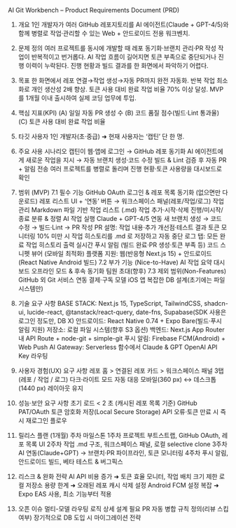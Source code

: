 AI Git Workbench – Product Requirements Document (PRD)
1. 개요
1인 개발자가 여러 GitHub 레포지토리를 AI 에이전트(Claude + GPT-4/5)와 함께 병렬로 작업·관리할 수 있는 Web + 안드로이드 전용 워크벤치.

2. 문제 정의
여러 프로젝트를 동시에 개발할 때 레포 동기화·브랜치 관리·PR 작성 작업이 반복적이고 번거롭다.
AI 작업 흐름이 길어지면 토큰 부족으로 중단되거나 진행 이력이 누락된다.
진행 현황과 빌드 결과를 한 화면에서 파악하기 어렵다.
3. 목표
한 화면에서 레포 연결→작업 생성→자동 PR까지 완전 자동화.
반복 작업 최소화로 개인 생산성 2배 향상.
토큰 사용 대비 완료 작업 비율 70% 이상 달성.
MVP를 1개월 이내 출시하여 실제 코딩 업무에 투입.
4. 핵심 지표(KPI)
(A) 일일 자동 PR 생성 수
(B) 코드 품질 점수(빌드·Lint 통과율)
(C) 토큰 사용 대비 완료 작업 비율
5. 타깃 사용자
1인 개발자(초·중급) ➜ 현재 사용자는 ‘캡틴’ 단 한 명.
6. 주요 사용 시나리오
캡틴이 웹·앱에 로그인 → GitHub 레포 동기화
AI 에이전트에게 새로운 작업을 지시 → 자동 브랜치 생성·코드 수정
빌드 & Lint 검증 후 자동 PR + 알림 전송
여러 프로젝트를 병렬로 돌리며 진행 현황·토큰 사용량을 대시보드로 확인
7. 범위 (MVP)
7.1 필수 기능
GitHub OAuth 로그인 & 레포 목록 동기화 (없으면만 다운로드)
레포 리스트 UI + ‘연동’ 버튼 → 워크스페이스 패널(레포/작업/로그)
작업 관리
Markdown 파일 기반 작업 리스트 (.md)
작업 추가·시작·삭제
진행/미시작/종료 분류 & 정렬
AI 작업 실행
Claude + GPT-4/5 연동
새 브랜치 생성 → 코드 수정 → 빌드·Lint → PR 작성
PR 설명: 작업 내용·추가 개선점·테스트 결과
토큰 모니터링
10% 미만 시 작업 히스토리를 .md 로 저장하고 자동 중단
로그 탭: 모든 완료 작업 히스토리 출력
실시간 푸시 알림 (빌드 완료·PR 생성·토큰 부족 등)
코드 스니펫 뷰어 (모바일 최적화)
플랫폼 지원: 웹(반응형 Next.js 15) + 안드로이드(React Native Android 빌드)
7.2 부가 기능 (Nice-to-Have)
AI 작업 요약 대시보드
오프라인 모드 & 후속 동기화
팀원 초대(향후)
7.3 제외 범위(Non-Features)
GitHub 외 Git 서비스 연동
결제·구독 모델
iOS 앱
복잡한 DB 설계(초기에는 파일 시스템만)
8. 기술 요구 사항
BASE STACK: Next.js 15, TypeScript, TailwindCSS, shadcn-ui, lucide-react, @tanstack/react-query, date-fns, Supabase(SDK 사용은 로그인 정도만, DB X)
안드로이드: React Native 0.74 + Expo Bare(빌드·푸시 알림 지원)
저장소: 로컬 파일 시스템(향후 S3 옵션)
백엔드: Next.js App Router 내 API Route + node-git + simple-git
푸시 알림: Firebase FCM(Android) + Web Push
AI Gateway: Serverless 함수에서 Claude & GPT OpenAI API Key 라우팅
9. 사용자 경험(UX) 요구 사항
레포 홈 > 연결된 레포 카드 > 워크스페이스 패널 3탭(레포 / 작업 / 로그)
다크·라이트 모드 자동 대응
모바일(360 px) ↔ 데스크톱(1440 px) 레이아웃 유지
10. 성능·보안 요구 사항
초기 로드 < 2 초 (캐시된 레포 목록 기준)
GitHub PAT/OAuth 토큰 암호화 저장(Local Secure Storage)
API 오류·토큰 만료 시 즉시 재로그인 플로우
11. 릴리스 플랜 (1개월)
주차	마일스톤
1주차	프로젝트 부트스트랩, GitHub OAuth, 레포 목록 UI
2주차	작업 .md 구조, 워크스페이스 패널, 로컬 selective clone
3주차	AI 연동(Claude+GPT) → 브랜치·PR 파이프라인, 토큰 모니터링
4주차	푸시 알림, 안드로이드 빌드, 베타 테스트 & 버그픽스
12. 리스크 & 완화 전략
AI API 비용 증가 ➜ 토큰 효율 모니터, 작업 배치 크기 제한
로컬 저장소 용량 한계 ➜ 오래된 레포 캐시 삭제 설정
Android FCM 설정 복잡 ➜ Expo EAS 사용, 최소 기능부터 적용
13. 오픈 이슈
멀티-모델 라우팅 로직 상세 설계 필요
PR 자동 병합 규칙 정의(리뷰 스킵 여부)
장기적으로 DB 도입 시 마이그레이션 전략
